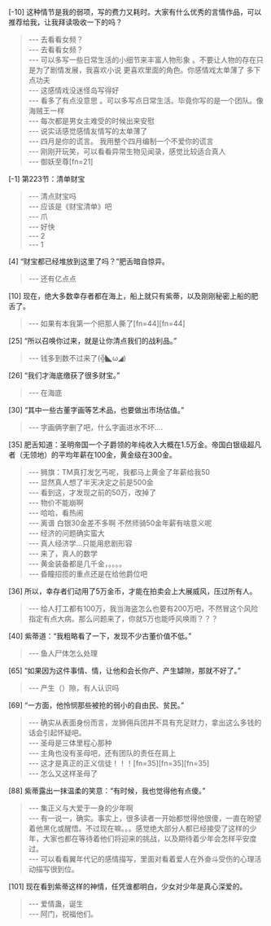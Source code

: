 
[-10] 这种情节是我的弱项，写的费力又耗时。大家有什么优秀的言情作品，可以推荐给我，让我拜读吸收一下的吗？
>--- 去看看女频？<br>
>--- 去看看女频？<br>
>--- 可以多写一些日常生活的小细节来丰富人物形象 。不要让人物的存在只是为了剧情发展，我喜欢小说 更喜欢里面的角色。你感情戏太单薄了 多下点功夫<br>
>--- 这感情戏没迷怪岛写得好<br>
>--- 看多了有点没意思  。可以多写点日常生活。毕竟你写的是一个团队。像海贼王一样<br>
>--- 每次都是男女主难受的时候出来安慰<br>
>--- 说实话感觉感情友情写的太单薄了<br>
>--- 四月是你的谎言。 我用整个四月编制一个不爱你的谎言<br>
>--- 刚刚开玩笑，可以看看异常生物见闻录，感觉比较适合真人<br>
>--- 御妖至尊[fn=21]<br>

[-1] 第223节：清单财宝
>--- 清点财宝吗<br>
>--- 应该是《财宝清单》吧<br>
>--- 爪<br>
>--- 好快<br>
>--- 2<br>
>--- 1<br>

[4] “财宝都已经堆放到这里了吗？”肥舌暗自惊异。
>--- 还有亿点点<br>

[10] 现在，绝大多数幸存者都在海上，船上就只有紫蒂，以及刚刚秘密上船的肥舌了。
>--- 如果有本我第一个把那人撕了[fn=44][fn=44]<br>

[25] “所以召唤你过来，就是让你清点我们的战利品。”
>--- 钱多到数不过来了(╬◣ω◢)<br>

[26] “我们才海底缴获了很多财宝。”
>--- 在海底<br>

[30] “其中一些古董字画等艺术品，也要做出市场估值。”
>--- 字画俩字删了吧，什么字画进水不坏....<br>

[35] 肥舌知道：圣明帝国一个子爵领的年纯收入大概在1.5万金。帝国白银级超凡者（无领地）的平均年薪在100金，黄金级在300金。
>--- 狮旗：TM真打发乞丐呢，我都马上黄金了年薪给我50<br>
>--- 显然真人想了半天决定之前是500金<br>
>--- 看到这，才发现之前的50万，改掉了<br>
>--- 物价不能崩啊<br>
>--- 哈哈，看热闹<br>
>--- 离谱 白银30金差不多啊 不然师骑50金年薪有啥意义呢<br>
>--- 经济的问题确实蛮大<br>
>--- 真人经济学…只能用悲剧形容<br>
>--- 来了，真人的数学<br>
>--- 黄金装备都是几千金，。。。。<br>
>--- 昏瞳招揽的重点还是在给他爵位吧<br>

[36] 所以，幸存者们动用了5万金币，才能在拍卖会上大展威风，压过所有人。
>--- 给人打工都有100万，我当海盗怎么也要有200万吧，不然冒这个风险指定有点大病。那么问题来了，你就5万也能呼风唤雨？？？<br>

[40] 紫蒂道：“我粗略看了一下，发现不少古董价值不低。”
>--- 鱼人尸体怎么处理<br>

[65] “如果因为这件事情、情，让他和会长你产、产生罅隙，那就不好了。”
>--- 产生（）隙，有人认识吗<br>

[69] “一方面，他怜悯那些被抢的弱小的自由民、贫民。”
>--- 确实从表面身份而言，龙狮佣兵团并不具有充足财力，拿出这么多钱的话会引起怀疑吧。<br>
>--- 圣母是三体里程心那种<br>
>--- 主角也没有圣母吧，还有团队的责任在肩上<br>
>--- 这才是真正的正义信徒！！！[fn=35][fn=35][fn=35]<br>
>--- 怎么又这样圣母了<br>

[88] 紫蒂露出一抹温柔的笑意：“有时候，我也觉得他有点傻。”
>--- 集正义与大爱于一身的少年啊<br>
>--- 有一说一，确实。事实上，很多读者一开始都觉得他很傻，一直在盼望着他黑化或醒悟。不过现在嘛。。。感觉绝大部分人都已经接受了这样的少年，大家也都在等待着他们将迎来的挑战，以及期待着少年会怎样平安度过。<br>
>--- 可以看看翼年代记的感情描写，里面对看着爱人在外奋斗受伤的心理活动描写很到位。<br>

[101] 现在看到紫蒂这样的神情，任凭谁都明白，少女对少年是真心深爱的。
>--- 爱情蛊，诞生<br>
>--- 阿门，祝福他们。<br>
